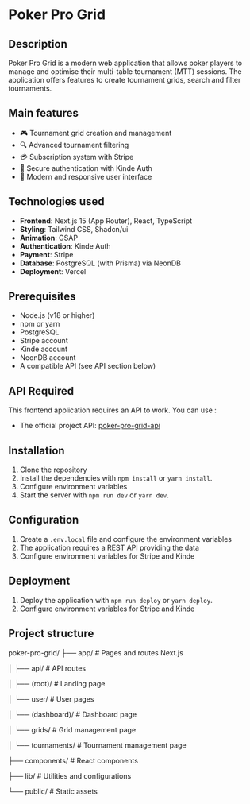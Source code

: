 # Poker Pro Grid

## Description
Poker Pro Grid is a modern web application that allows poker players to manage and optimise their multi-table tournament (MTT) sessions. The application offers features to create tournament grids, search and filter tournaments.

## Main features
- 🎮 Tournament grid creation and management
- 🔍 Advanced tournament filtering
- 💳 Subscription system with Stripe
- 🔐 Secure authentication with Kinde Auth
- 🎨 Modern and responsive user interface

## Technologies used
- **Frontend**: Next.js 15 (App Router), React, TypeScript
- **Styling**: Tailwind CSS, Shadcn/ui
- **Animation**: GSAP
- **Authentication**: Kinde Auth
- **Payment**: Stripe
- **Database**: PostgreSQL (with Prisma) via NeonDB
- **Deployment**: Vercel

## Prerequisites
- Node.js (v18 or higher)
- npm or yarn
- PostgreSQL
- Stripe account
- Kinde account
- NeonDB account
- A compatible API (see API section below)

## API Required
This frontend application requires an API to work. You can use :
- The official project API: [poker-pro-grid-api](https://github.com/ElioTourvieille/backend-nest.git)

## Installation

1. Clone the repository
2. Install the dependencies with `npm install` or `yarn install`.
3. Configure environment variables
4. Start the server with `npm run dev` or `yarn dev`.

## Configuration

1. Create a `.env.local` file and configure the environment variables
2. The application requires a REST API providing the data
2. Configure environment variables for Stripe and Kinde

## Deployment

1. Deploy the application with `npm run deploy` or `yarn deploy`.
2. Configure environment variables for Stripe and Kinde

## Project structure
poker-pro-grid/
├── app/ # Pages and routes Next.js

│ ├── api/ # API routes

│ ├── (root)/ # Landing page

│ └── user/ # User pages

│ └── (dashboard)/ # Dashboard page

│ └── grids/ # Grid management page

│ └── tournaments/ # Tournament management page

├── components/ # React components

├── lib/ # Utilities and configurations

└── public/ # Static assets


